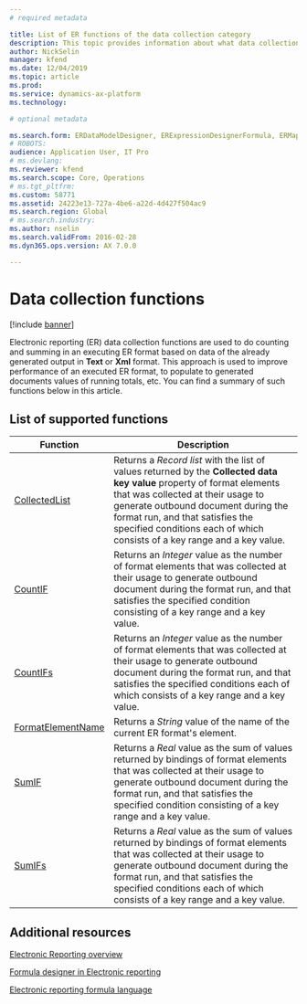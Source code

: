 ```yaml
---
# required metadata

title: List of ER functions of the data collection category
description: This topic provides information about what data collection functions are supported in ER.
author: NickSelin
manager: kfend
ms.date: 12/04/2019
ms.topic: article
ms.prod: 
ms.service: dynamics-ax-platform
ms.technology: 

# optional metadata

ms.search.form: ERDataModelDesigner, ERExpressionDesignerFormula, ERMappedFormatDesigner, ERModelMappingDesigner
# ROBOTS: 
audience: Application User, IT Pro
# ms.devlang: 
ms.reviewer: kfend
ms.search.scope: Core, Operations
# ms.tgt_pltfrm: 
ms.custom: 58771
ms.assetid: 24223e13-727a-4be6-a22d-4d427f504ac9
ms.search.region: Global
# ms.search.industry: 
ms.author: nselin
ms.search.validFrom: 2016-02-28
ms.dyn365.ops.version: AX 7.0.0

---
```


# Data collection functions

[!include [banner](../includes/banner.md)]

Electronic reporting (ER) data collection functions are used to do counting and summing in an executing ER format based on data of the already generated output in **Text** or **Xml** format. This approach is used to improve performance of an executed ER format, to populate to generated documents values of running totals, etc. You can find a summary of such functions below in this article.

## List of supported functions

| **Function** | **Description**                              |
|--------------|----------------------------------------------|
| [CollectedList](er-functions-datacollection-collectedlist.md) | Returns a *Record list* with the list of values returned by the **Collected data key value** property of format elements that was collected at their usage to generate outbound document during the format run, and that satisfies the specified conditions each of which consists of a key range and a key value. |
| [CountIF](er-functions-datacollection-countif.md) | Returns an *Integer* value as the number of format elements that was collected at their usage to generate outbound document during the format run, and that satisfies the specified condition consisting of a key range and a key value. |
| [CountIFs](er-functions-datacollection-countifs.md)           | Returns an *Integer* value as the number of format elements that was collected at their usage to generate outbound document during the format run, and that satisfies the specified conditions each of which consists of a key range and a key value.                                                          |
| [FormatElementName](er-functions-datacollection-formatelementname.md) | Returns a *String* value of the name of the current ER format's element.  |
| [SumIF](er-functions-datacollection-sumif.md)                 | Returns a *Real* value as the sum of values returned by bindings of format elements that was collected at their usage to generate outbound document during the format run, and that satisfies the specified condition consisting of a key range and a key value.                                                    |
| [SumIFs](er-functions-datacollection-sumifs.md)               | Returns a *Real* value as the sum of values returned by bindings of format elements that was collected at their usage to generate outbound document during the format run, and that satisfies the specified conditions each of which consists of a key range and a key value.                                      |

## Additional resources

[Electronic Reporting overview](general-electronic-reporting.md)

[Formula designer in Electronic reporting](general-electronic-reporting-formula-designer.md)

[Electronic reporting formula language](er-formula-language.md)
